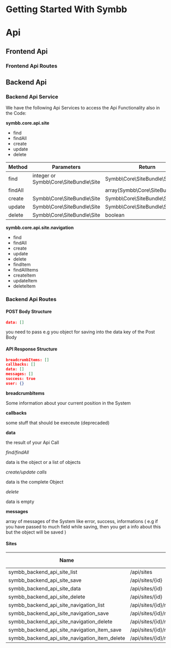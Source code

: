 Getting Started With Symbb
==========================


# Api

## Frontend Api

### Frontend Api Routes

## Backend Api

### Backend Api Service

We have the following Api Services to access the Api Functionality also in the Code:

**symbb.core.api.site**

- find
- findAll
- create
- update
- delete

| Method | Parameters | Return |
| ------------- | ----------- | ----------- |
| find | integer or Symbb\Core\SiteBundle\Site | Symbb\Core\SiteBundle\Site |
| findAll | | array(Symbb\Core\SiteBundle\Site) |
| create | Symbb\Core\SiteBundle\Site | Symbb\Core\SiteBundle\Site |
| update | Symbb\Core\SiteBundle\Site | Symbb\Core\SiteBundle\Site |
| delete | Symbb\Core\SiteBundle\Site | boolean |

**symbb.core.api.site.navigation**

- find
- findAll
- create
- update
- delete
- findItem
- findAllItems
- createItem
- updateItem
- deleteItem

### Backend Api Routes

#### POST Body Structure

```json
data: []
```

you need to pass e.g you object for saving into the data key of the Post Body

#### API Response Structure

```json
breadcrumbItems: []
callbacks: []
data: []
messages: []
success: true
user: {}
```

**breadcrumbItems**

Some information about your current position in the System

**callbacks**

some stuff that should be execeute (deprecaded)


**data**

the result of your Api Call

*find/findAll*

data is the object or a list of objects

*create/update calls*

data is the complete Object

*delete*

data is empty

**messages**

array of messages of the System like error, success, informations ( e.g if you have passed to much field while saving, then you get a info about this but the object will be saved )

#### Sites

| Name | Pattern | HTTP | POST Body |
| ------------- | ----------- | ----------- | ----------- |
| symbb_backend_api_site_list | /api/sites | GET |  |
| symbb_backend_api_site_save | /api/sites/{id} | POST | JSON |
| symbb_backend_api_site_data | /api/sites/{id} | GET |  |
| symbb_backend_api_site_delete | /api/sites/{id} | DELETE |  |
| symbb_backend_api_site_navigation_list | /api/sites/{id}/navigations | GET |  |
| symbb_backend_api_site_navigation_save | /api/sites/{id}/navigations/{navigation} | POST | JSON |
| symbb_backend_api_site_navigation_delete | /api/sites/{id}/navigations/{navigation} | DELETE |  |
| symbb_backend_api_site_navigation_item_save | /api/sites/{id}/navigations/{navigation}/items/{item} | POST | JSON |
| symbb_backend_api_site_navigation_item_delete | /api/sites/{id}/navigations/{navigation}/items/{item} | DELETE |  |


